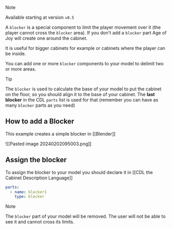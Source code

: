  
> [!note] 
> Available starting at version `v0.5`

 
 A `blocker` is a special component to limit the player movement over it (the player cannot cross the `blocker` area). If you don't add a `blocker` part Age of Joy will create one around the cabinet. 

It is useful for bigger cabinets for example or cabinets where the player can be inside.

You can add one or more `blocker` components to your model to delimit two or more areas.

> [!tip]  
> The `blocker` is used to calculate the base of your model to put the cabinet on the floor, so  you should align it to the base of your cabinet. The **last blocker** in the CDL `parts` list is used for that (remember you can have as many `blocker` parts as you need)

## How to add a Blocker

This example creates a simple blocker in [[Blender]]

![[Pasted image 20240202095003.png]]
## Assign the blocker

To assign the blocker to your model you should declare it in [[CDL the Cabinet Description Language]]

```yaml title="description.yaml"
parts:
  - name: blocker1
    type: blocker
```

> [!note] 
> 
> The `blocker` part of your model will be removed. The user will not be able to see it and cannot cross its limits.

